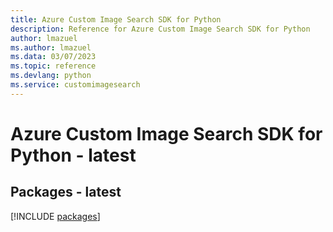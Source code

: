 ```yaml
---
title: Azure Custom Image Search SDK for Python
description: Reference for Azure Custom Image Search SDK for Python
author: lmazuel
ms.author: lmazuel
ms.data: 03/07/2023
ms.topic: reference
ms.devlang: python
ms.service: customimagesearch
---
```

# Azure Custom Image Search SDK for Python - latest
## Packages - latest
[!INCLUDE [packages](custom-image-search-index.md)]